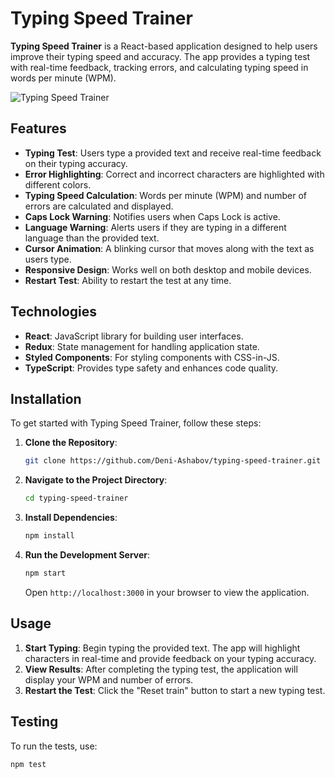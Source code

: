 # Typing Speed Trainer

**Typing Speed Trainer** is a React-based application designed to help users improve their typing speed and accuracy. The app provides a typing test with real-time feedback, tracking errors, and calculating typing speed in words per minute (WPM).

![Typing Speed Trainer](./assets/preview.png) <!-- You can replace this with a screenshot or remove it if you don't have one -->

## Features

- **Typing Test**: Users type a provided text and receive real-time feedback on their typing accuracy.
- **Error Highlighting**: Correct and incorrect characters are highlighted with different colors.
- **Typing Speed Calculation**: Words per minute (WPM) and number of errors are calculated and displayed.
- **Caps Lock Warning**: Notifies users when Caps Lock is active.
- **Language Warning**: Alerts users if they are typing in a different language than the provided text.
- **Cursor Animation**: A blinking cursor that moves along with the text as users type.
- **Responsive Design**: Works well on both desktop and mobile devices.
- **Restart Test**: Ability to restart the test at any time.

## Technologies

- **React**: JavaScript library for building user interfaces.
- **Redux**: State management for handling application state.
- **Styled Components**: For styling components with CSS-in-JS.
- **TypeScript**: Provides type safety and enhances code quality.

## Installation

To get started with Typing Speed Trainer, follow these steps:

1. **Clone the Repository**:

    ```bash
    git clone https://github.com/Deni-Ashabov/typing-speed-trainer.git
    ```

2. **Navigate to the Project Directory**:

    ```bash
    cd typing-speed-trainer
    ```

3. **Install Dependencies**:

    ```bash
    npm install
    ```

4. **Run the Development Server**:

    ```bash
    npm start
    ```

    Open `http://localhost:3000` in your browser to view the application.

## Usage

1. **Start Typing**: Begin typing the provided text. The app will highlight characters in real-time and provide feedback on your typing accuracy.
2. **View Results**: After completing the typing test, the application will display your WPM and number of errors.
3. **Restart the Test**: Click the "Reset train" button to start a new typing test.

## Testing

To run the tests, use:

```bash
npm test

